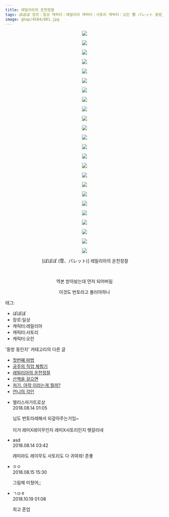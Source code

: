 ```yaml
---
title: 레밀리아의 온천정찰
tags: ぽぽぽ 장르：일상 캐릭터：레밀리아 캐릭터：사토리 캐릭터：오린 雪 パレット 동방_동인지
image: ghap/4584/001.jpg
---
```

<div class="article">
<p style="text-align: center; clear: none; float: none;"><img src="{{ site.nasurl }}/ghap/4584/001.jpg"/></p>
<p style="text-align: center; clear: none; float: none;"><img src="{{ site.nasurl }}/ghap/4584/002.jpg"/></p>
<p style="text-align: center; clear: none; float: none;"><img src="{{ site.nasurl }}/ghap/4584/003.jpg"/></p>
<p style="text-align: center; clear: none; float: none;"><img src="{{ site.nasurl }}/ghap/4584/004.jpg"/></p>
<p style="text-align: center; clear: none; float: none;"><img src="{{ site.nasurl }}/ghap/4584/005.jpg"/></p>
<p style="text-align: center; clear: none; float: none;"><img src="{{ site.nasurl }}/ghap/4584/006.jpg"/></p>
<p style="text-align: center; clear: none; float: none;"><img src="{{ site.nasurl }}/ghap/4584/007.jpg"/></p>
<p style="text-align: center; clear: none; float: none;"><img src="{{ site.nasurl }}/ghap/4584/008.jpg"/></p>
<p style="text-align: center; clear: none; float: none;"><img src="{{ site.nasurl }}/ghap/4584/009.jpg"/></p>
<p style="text-align: center; clear: none; float: none;"><img src="{{ site.nasurl }}/ghap/4584/010.jpg"/></p>
<p style="text-align: center; clear: none; float: none;"><img src="{{ site.nasurl }}/ghap/4584/011.jpg"/></p>
<p style="text-align: center; clear: none; float: none;"><img src="{{ site.nasurl }}/ghap/4584/012.jpg"/></p>
<p style="text-align: center; clear: none; float: none;"><img src="{{ site.nasurl }}/ghap/4584/013.jpg"/></p>
<p style="text-align: center; clear: none; float: none;"><img src="{{ site.nasurl }}/ghap/4584/014.jpg"/></p>
<p style="text-align: center; clear: none; float: none;"><img src="{{ site.nasurl }}/ghap/4584/015.jpg"/></p>
<p style="text-align: center; clear: none; float: none;"><img src="{{ site.nasurl }}/ghap/4584/016.jpg"/></p>
<p style="text-align: center; clear: none; float: none;"><img src="{{ site.nasurl }}/ghap/4584/017.jpg"/></p>
<p style="text-align: center; clear: none; float: none;"><img src="{{ site.nasurl }}/ghap/4584/018.jpg"/></p>
<p style="text-align: center; clear: none; float: none;"><img src="{{ site.nasurl }}/ghap/4584/019.jpg"/></p>
<p style="text-align: center; clear: none; float: none;"><img src="{{ site.nasurl }}/ghap/4584/020.jpg"/></p>
<p style="text-align: center; clear: none; float: none;"><img src="{{ site.nasurl }}/ghap/4584/021.jpg"/></p>
<p style="text-align: center; clear: none; float: none;"><img src="{{ site.nasurl }}/ghap/4584/022.jpg"/></p>
<p style="text-align: center; clear: none; float: none;"><img src="{{ site.nasurl }}/ghap/4584/023.jpg"/></p>
<p style="text-align: center; clear: none; float: none;"><img src="{{ site.nasurl }}/ghap/4584/024.jpg"/></p>
<p style="text-align: center; clear: none; float: none;"> [ぽぽぽ (雪、パレット)] 레밀리아의 온천정찰</p>
<p style="text-align: center; clear: none; float: none;"><br/></p>
<p style="text-align: center; clear: none; float: none;">역본 받아놨는데 먼저 되어버림</p>
<p style="text-align: center; clear: none; float: none;">이것도 번토라고 불러야하나</p>
</div><div class="tagTrail">
<p>태그: </p>
<ul>
<li>ぽぽぽ</li>
<li>장르:일상</li>
<li>캐릭터:레밀리아</li>
<li>캐릭터:사토리</li>
<li>캐릭터:오린</li>
</ul>
</div><div class="another">
<p>'동방 동인지' 카테고리의 다른 글</p>
<ul>
<li><a href="/2018-08-13-ghap_4587">첫번째 마법</a></li>
<li><a href="/2018-08-13-ghap_4585">공주의 직업 체험기</a></li>
<li><a href="/2018-08-13-ghap_4584">레밀리아의 온천정찰</a></li>
<li><a href="/2018-08-13-ghap_4583">산책을 걸으면</a></li>
<li><a href="/2018-08-13-ghap_4582">저기, 야작 이라는게 뭘까?</a></li>
<li><a href="/2018-08-13-ghap_4581">언니의 각인</a></li>
</ul>
</div><div class="cb_module cb_fluid">
<div class="cb_wrt cb_profile">
<div class="comment">
<ul>
<li class="cb_thumb_off" id="comment15307725">
<div class="cb_comment_area">
<div class="cb_info_area">
<div class="cb_section">
<span class="cb_nick_name">앨리스마가트로상</span>
</div>
<div class="cb_section">
<span class="cb_date">2018.08.14 01:05 </span>
</div>
</div>
<div class="cb_dsc_comment">
<p class="cb_dsc">
											님도 번토라레해서 되갚아주는거임~<br/>
<br/>
이거 레미X레이무인지 레미X사토리인지 헷갈리네
										</p>
</div>
</div></li>
<li class="cb_thumb_off" id="comment15307845">
<div class="cb_comment_area">
<div class="cb_info_area">
<div class="cb_section">
<span class="cb_nick_name">asd</span>
</div>
<div class="cb_section">
<span class="cb_date">2018.08.14 03:42 </span>
</div>
</div>
<div class="cb_dsc_comment">
<p class="cb_dsc">
											레미랴도 레이무도 사토리도 다 귀여워! 존좋
										</p>
</div>
</div></li>
<li class="cb_thumb_off" id="comment15309194">
<div class="cb_comment_area">
<div class="cb_info_area">
<div class="cb_section">
<span class="cb_nick_name">ㅇㅇ</span>
</div>
<div class="cb_section">
<span class="cb_date">2018.08.15 15:30 </span>
</div>
</div>
<div class="cb_dsc_comment">
<p class="cb_dsc">
											그림체 미쳤어;;
										</p>
</div>
</div></li>
<li class="cb_thumb_off" id="comment15358028">
<div class="cb_comment_area">
<div class="cb_info_area">
<div class="cb_section">
<span class="cb_nick_name">ㄱㅁㅎ</span>
</div>
<div class="cb_section">
<span class="cb_date">2018.10.19 01:08 </span>
</div>
</div>
<div class="cb_dsc_comment">
<p class="cb_dsc">
											최고 존엄
										</p>
</div>
</div></li>
</ul>
</div>
</div><!-- commentList close -->
</div>